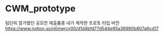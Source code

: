 # CWM_prototype

팀단위 참가했던 공모전 제출품중 내가 제작한 프로토 타입 버전 <br>
https://www.notion.so/n0mercy00/d1d4bfd77d544e95a36990b807a6cd17
